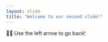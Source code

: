 ```yaml
---
layout: slide
title: "Welcome to our second slide!"
---
```

:sparkling_heart::two_hearts:
Use the left arrow to go back!
